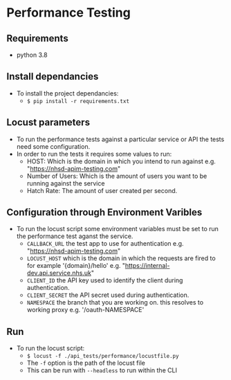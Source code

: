 # Performance Testing

## Requirements
* python 3.8

## Install dependancies

* To install the project dependancies:  
    * ```$ pip install -r requirements.txt ```

## Locust parameters

* To run the performance tests against a particular service or API the tests need some configuration.
* In order to run the tests it requires some values to run:
    * HOST: Which is the domain in which you intend to run against e.g. "https://nhsd-apim-testing.com"
    * Number of Users: Which is the amount of users you want to be running against the service
    * Hatch Rate: The amount of user created per second.

## Configuration through Environment Varibles

* To run the locust script some environment variables must be set to run the performance test aganst the service.
    * ``` CALLBACK_URL ``` the test app to use for authentication e.g. "https://nhsd-apim-testing.com"
    * ``` LOCUST_HOST ``` which is the domain in which the requests are fired to for example '{domain}/hello' e.g. "https://internal-dev.api.service.nhs.uk"
    * ``` CLIENT_ID ``` the API key used to identify the client during authentication.
    * ``` CLIENT_SECRET ``` the API secret used during authentication.
    * ``` NAMESPACE ``` the branch that you are working on. this resolves to working proxy e.g. '/oauth-NAMESPACE'

## Run

* To run the locust script:
    * ```$ locust -f ./api_tests/performance/locustfile.py```
    * The ``` -f ``` option is the path of the locust file 
    * This can be run with ```--headless``` to run within the CLI
